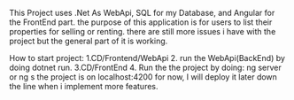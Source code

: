 This Project uses .Net As WebApi, SQL for my Database, and Angular for the FrontEnd part.
the purpose of this application is for users to list their properties for selling or renting.
there are still more issues i have with the project but the general part of it is working.

How to start project:
1.CD/Frontend/WebApi
2. run the WebApi(BackEnd) by doing dotnet run.
3.CD/FrontEnd
4. Run the the project by doing: ng server or ng s
the project is on localhost:4200 for now, I will deploy it later down the line when i implement more features.

